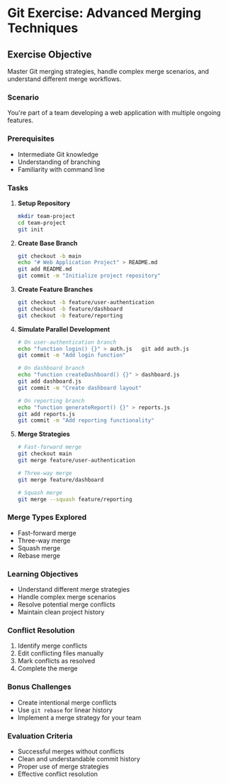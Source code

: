 # Git Exercise: Advanced Merging Techniques

## Exercise Objective
Master Git merging strategies, handle complex merge scenarios, and understand different merge workflows.

### Scenario
You're part of a team developing a web application with multiple ongoing features.

### Prerequisites
- Intermediate Git knowledge
- Understanding of branching
- Familiarity with command line

### Tasks

1. **Setup Repository**
   ```bash
   mkdir team-project
   cd team-project
   git init
   ```

2. **Create Base Branch**
   ```bash
   git checkout -b main
   echo "# Web Application Project" > README.md
   git add README.md
   git commit -m "Initialize project repository"
   ```

3. **Create Feature Branches**
   ```bash
   git checkout -b feature/user-authentication
   git checkout -b feature/dashboard
   git checkout -b feature/reporting
   ```

4. **Simulate Parallel Development**
   ```bash
   # On user-authentication branch
   echo "function login() {}" > auth.js   git add auth.js
   git commit -m "Add login function"

   # On dashboard branch
   echo "function createDashboard() {}" > dashboard.js
   git add dashboard.js
   git commit -m "Create dashboard layout"

   # On reporting branch
   echo "function generateReport() {}" > reports.js
   git add reports.js
   git commit -m "Add reporting functionality"
   ```

5. **Merge Strategies**
   ```bash
   # Fast-forward merge
   git checkout main
   git merge feature/user-authentication

   # Three-way merge
   git merge feature/dashboard

   # Squash merge
   git merge --squash feature/reporting
   ```

### Merge Types Explored
- Fast-forward merge
- Three-way merge
- Squash merge
- Rebase merge

### Learning Objectives
- Understand different merge strategies
- Handle complex merge scenarios
- Resolve potential merge conflicts
- Maintain clean project history

### Conflict Resolution
1. Identify merge conflicts
2. Edit conflicting files manually
3. Mark conflicts as resolved
4. Complete the merge

### Bonus Challenges
- Create intentional merge conflicts
- Use `git rebase` for linear history
- Implement a merge strategy for your team

### Evaluation Criteria
- Successful merges without conflicts
- Clean and understandable commit history
- Proper use of merge strategies
- Effective conflict resolution
